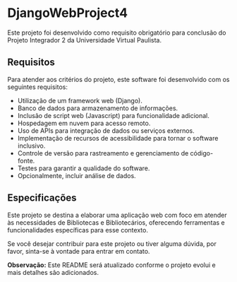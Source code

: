 # DjangoWebProject4

Este projeto foi desenvolvido como requisito obrigatório para conclusão do Projeto Integrador 2 da Universidade Virtual Paulista.

## Requisitos

Para atender aos critérios do projeto, este software foi desenvolvido com os seguintes requisitos:

- Utilização de um framework web (Django).
- Banco de dados para armazenamento de informações.
- Inclusão de script web (Javascript) para funcionalidade adicional.
- Hospedagem em nuvem para acesso remoto.
- Uso de APIs para integração de dados ou serviços externos.
- Implementação de recursos de acessibilidade para tornar o software inclusivo.
- Controle de versão para rastreamento e gerenciamento de código-fonte.
- Testes para garantir a qualidade do software.
- Opcionalmente, incluir análise de dados.

## Especificações

Este projeto se destina a elaborar uma aplicação web com foco em atender às necessidades de Bibliotecas e Bibliotecários, oferecendo ferramentas e funcionalidades específicas para esse contexto.

Se você desejar contribuir para este projeto ou tiver alguma dúvida, por favor, sinta-se à vontade para entrar em contato.

**Observação:** Este README será atualizado conforme o projeto evolui e mais detalhes são adicionados.

